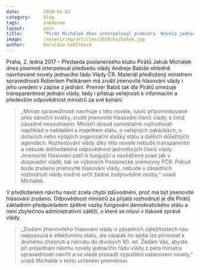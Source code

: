 ```yaml
---
date:         2018-01-02
category:     blog
tags:         sněmovna
layout:       post
title:        "Pirát Michálek dnes interpeloval premiéra. Novela jednacího řádu vlády ruší odpovědnost ministrů"
image:        /assets/img/articles/2018/michalek.jpg
author:       Karolína Sadílková
---
```


Praha, 2. ledna 2017 – Předseda poslaneckého klubu Pirátů Jakub Michálek dnes písemně interpeloval předsedu vlády Andreje Babiše ohledně navrhované novely jednacího řádu Vlády ČR. Materiál předložený ministrem spravedlnosti Robertem Pelikánem má zrušit jmenovité hlasování vlády i jeho uvedení v zápise z jednání. Premiér Babiš tak dle Pirátů omezuje transparentnost jednání vlády, tedy i přístup veřejnosti k informacím a především odpovědnost ministrů za své konání.

> „Ministr spravedlnosti navrhuje v této novele, navíc připomínkované přes vánoční svátky, zrušit jmenovité hlasování členů vlády, s čímž zásadně nesouhlasím. Ministři dosud samostatně rozhodovali například o nakládání s majetkem státu, o veřejných zakázkách, o dotacích nebo výdajích organizační složky státu a dalších důležitých agendách. Rozhodování vlády díky této novele nebude transparentní a nebude dohledatelná odpovědnost jednotlivých členů vlády. Jmenovité hlasování patří k fungující a osvědčené praxi jak v dosavadní vládě, tak ve výborech Poslanecké sněmovny PČR. Pokud bude zrušeno jmenovité hlasování vlády, nebude u zásadních rozhodnutí vlády možné určit žádné zodpovědné osoby,” uvádí Michálek.

V předloženém návrhu navíc zcela chybí zdůvodnění, proč má být jmenovité hlasování zrušeno. Odpovědnost ministrů za přijatá rozhodnutí je dle Pirátů základním předpokladem zpětné vazby fungování demokratického státu a není zbytečnou administrativní zátěží, o které se mluví v tiskové zprávě vlády. 

> „Zrušení jmenovitého hlasování vlády o zásadních záležitostech nás neposouvá k efektivnímu státu, ale naopak ho spíše lze přirovnat k druhému zhasnutí a návratu do divokých 90. let. Žádám Vás, abyste při projednání návrhu novely jednacího řádu vlády z pera ministra spravedlnosti navrhl a ve vládě prosadil vypuštění ustanovení novely,” uvádí Michálek v textu určeném premiérovi.
